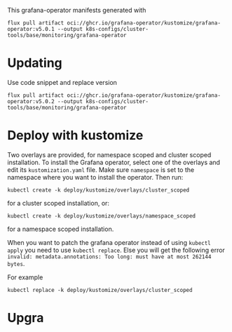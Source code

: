 This grafana-operator manifests generated with 

```shell
flux pull artifact oci://ghcr.io/grafana-operator/kustomize/grafana-operator:v5.0.1 --output k8s-configs/cluster-tools/base/monitoring/grafana-operator
```

# Updating

Use code snippet and replace version 
```shell
flux pull artifact oci://ghcr.io/grafana-operator/kustomize/grafana-operator:v5.0.2 --output k8s-configs/cluster-tools/base/monitoring/grafana-operator
```


# Deploy with kustomize

Two overlays are provided, for namespace scoped and cluster scoped installation.
To install the Grafana operator, select one of the overlays and edit its `kustomization.yaml` file.
Make sure `namespace` is set to the namespace where you want to install the operator.
Then run:

```shell
kubectl create -k deploy/kustomize/overlays/cluster_scoped
```

for a cluster scoped installation, or:

```shell
kubectl create -k deploy/kustomize/overlays/namespace_scoped
```

for a namespace scoped installation.

When you want to patch the grafana operator instead of using `kubectl apply` you need to use `kubectl replace`.
Else you will get the following error `invalid: metadata.annotations: Too long: must have at most 262144 bytes`.

For example

```shell
kubectl replace -k deploy/kustomize/overlays/cluster_scoped
```

# Upgra

